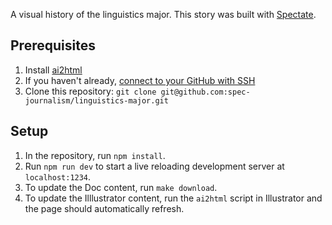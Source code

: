 A visual history of the linguistics major. This story was built with [Spectate](https://github.com/spec-journalism/spectate).

## Prerequisites

1. Install [ai2html](http://ai2html.org/)
2. If you haven't already, [connect to your GitHub with SSH](https://help.github.com/en/articles/connecting-to-github-with-ssh)
3. Clone this repository: `git clone git@github.com:spec-journalism/linguistics-major.git`

## Setup

1. In the repository, run `npm install`.
2. Run `npm run dev` to start a live reloading development server at `localhost:1234`.
3. To update the Doc content, run `make download`.
4. To update the Illlustrator content, run the `ai2html` script in Illustrator and the page should automatically refresh.
